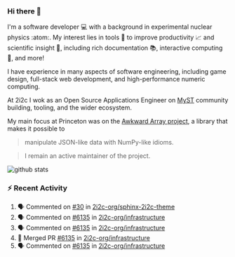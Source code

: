 ### Hi there 👋 

I'm a software developer 💻 with a background in experimental nuclear physics :atom:. My interest lies in tools :wrench: to improve productivity :chart_with_upwards_trend: and scientific insight :telescope:, including rich documentation 📚, interactive computing 🧮, and more! 

I have experience in many aspects of software engineering, including game design, full-stack web development, and high-performance numeric computing. 

At 2i2c I wok as an Open Source Applications Engineer on [MyST](https://github.com/jupyter-book/mystmd) community building, tooling, and the wider ecosystem. 

My main focus at Princeton was on the [Awkward Array project](awkward-array.org/), a library that makes it possible to 
> manipulate JSON-like data with NumPy-like idioms.

> I remain an active maintainer of the project. 

![github stats](https://github-readme-stats.vercel.app/api?username=agoose77&show_icons=true&hide_rank=true&hide_title=true&bg_color=30,e76445,904e95&text_color=efe3ec&icon_color=efe3ec)
<!--
**agoose77/agoose77** is a ✨ _special_ ✨ repository because its `README.md` (this file) appears on your GitHub profile.

Here are some ideas to get you started:

- 🔭 I’m currently working on ...
- 🌱 I’m currently learning ...
- 👯 I’m looking to collaborate on ...
- 🤔 I’m looking for help with ...
- 💬 Ask me about ...
- 📫 How to reach me: ...
- 😄 Pronouns: ...
- ⚡ Fun fact: ...
-->

### :zap: Recent Activity

<!--START_SECTION:activity-->
1. 🗣 Commented on [#30](https://github.com/2i2c-org/sphinx-2i2c-theme/pull/30#issuecomment-2917079105) in [2i2c-org/sphinx-2i2c-theme](https://github.com/2i2c-org/sphinx-2i2c-theme)
2. 🗣 Commented on [#6135](https://github.com/2i2c-org/infrastructure/pull/6135#issuecomment-2917030218) in [2i2c-org/infrastructure](https://github.com/2i2c-org/infrastructure)
3. 🗣 Commented on [#6135](https://github.com/2i2c-org/infrastructure/pull/6135#issuecomment-2916897766) in [2i2c-org/infrastructure](https://github.com/2i2c-org/infrastructure)
4. 🎉 Merged PR [#6135](https://github.com/2i2c-org/infrastructure/pull/6135) in [2i2c-org/infrastructure](https://github.com/2i2c-org/infrastructure)
5. 🗣 Commented on [#6135](https://github.com/2i2c-org/infrastructure/pull/6135#issuecomment-2916890382) in [2i2c-org/infrastructure](https://github.com/2i2c-org/infrastructure)
<!--END_SECTION:activity-->
